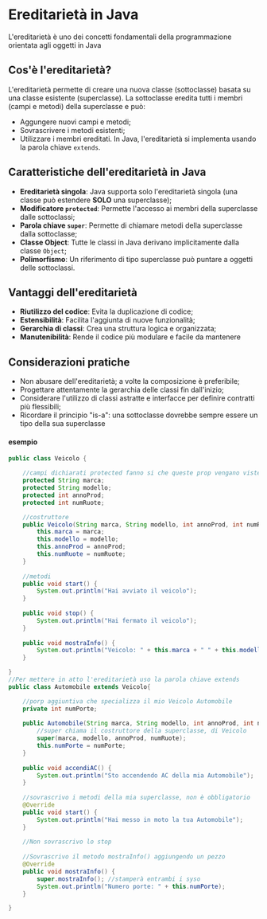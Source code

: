 # Ereditarietà in Java
L'ereditarietà è uno dei concetti fondamentali della programmazione orientata agli oggetti in Java

## Cos'è l'ereditarietà?
L'ereditarietà permette di creare una nuova classe (sottoclasse) basata su una classe esistente (superclasse). La sottoclasse eredita tutti i membri (campi e metodi) della superclasse e può:
 * Aggungere nuovi campi e metodi;
 * Sovrascrivere i metodi esistenti;
 * Utilizzare i membri ereditati.
In Java, l'ereditarietà si implementa usando la parola chiave ```extends```.

## Caratteristiche dell'ereditarietà in Java
 * **Ereditarietà singola**: Java supporta solo l'ereditarietà singola (una classe può estendere **SOLO** una superclasse);
 * **Modificatore ```protected```**: Permette l'accesso ai membri della superclasse dalle sottoclassi;
 * **Parola chiave ```super```**: Permette di chiamare metodi della superclasse dalla sottoclasse;
 * **Classe Object**: Tutte le classi in Java derivano implicitamente dalla classe ```Object```;
 * **Polimorfismo**: Un riferimento di tipo superclasse può puntare a oggetti delle sottoclassi.

## Vantaggi dell'ereditarietà
 * **Riutilizzo del codice**: Evita la duplicazione di codice;
 * **Estensibilità**: Facilita l'aggiunta di nuove funzionalità;
 * **Gerarchia di classi**: Crea una struttura logica e organizzata;
 * **Manutenibilità**: Rende il codice più modulare e facile da mantenere

## Considerazioni pratiche
 * Non abusare dell'ereditarietà; a volte la composizione è preferibile;
 * Progettare attentamente la gerarchia delle classi fin dall'inizio;
 * Considerare l'utilizzo di classi astratte e interfacce per definire contratti più flessibili;
 * Ricordare il principio "is-a": una sottoclasse dovrebbe sempre essere un tipo della sua superclasse

#### esempio 
```java
public class Veicolo {

	//campi dichiarati protected fanno si che queste prop vengano viste solo dalla classe e da chi eredita
	protected String marca;
	protected String modello;
	protected int annoProd;
	protected int numRuote;

	//costruttore
	public Veicolo(String marca, String modello, int annoProd, int numRuote) {
		this.marca = marca;
		this.modello = modello;
		this.annoProd = annoProd;
		this.numRuote = numRuote;
	}
	
	//metodi
	public void start() {
		System.out.println("Hai avviato il veicolo");
	}
	
	public void stop() {
		System.out.println("Hai fermato il veicolo");
	}
	
	public void mostraInfo() {
		System.out.println("Veicolo: " + this.marca + " " + this.modello + "(anno: " + this.annoProd + ")" + " numero ruote: " + this.numRuote);
	}

}
//Per mettere in atto l'ereditarietà uso la parola chiave extends
public class Automobile extends Veicolo{

	//porp aggiuntiva che specializza il mio Veicolo Automobile
	private int numPorte;
	
	public Automobile(String marca, String modello, int annoProd, int numRuote, int numPorte) {
		//super chiama il costruttore della superclasse, di Veicolo
		super(marca, modello, annoProd, numRuote);
		this.numPorte = numPorte;
	}
	
	public void accendiAC() {
		System.out.println("Sto accendendo AC della mia Automobile");
	}
	
	//sovrascrivo i metodi della mia superclasse, non è obbligatorio
	@Override
	public void start() {
		System.out.println("Hai messo in moto la tua Automobile");
	}
	
	//Non sovrascrivo lo stop
	
	//Sovrascrivo il metodo mostraInfo() aggiungendo un pezzo
	@Override
	public void mostraInfo() {
		super.mostraInfo(); //stamperà entrambi i syso
		System.out.println("Numero porte: " + this.numPorte);
	}

}
```
